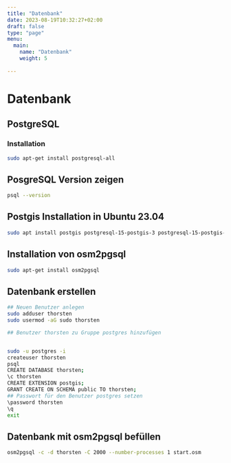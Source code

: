 ```yaml
---
title: "Datenbank"
date: 2023-08-19T10:32:27+02:00
draft: false
type: "page"
menu: 
  main:
    name: "Datenbank"
    weight: 5
    
---
```


# Datenbank
## PostgreSQL
### Installation
```bash
sudo apt-get install postgresql-all
```
## PosgreSQL Version zeigen
```bash
psql --version
```

## Postgis Installation in Ubuntu 23.04
```bash
sudo apt install postgis postgresql-15-postgis-3 postgresql-15-postgis-3-scripts
```
## Installation von osm2pgsql
```bash
sudo apt-get install osm2pgsql
```

## Datenbank erstellen
```bash
## Neuen Benutzer anlegen
sudo adduser thorsten
sudo usermod -aG sudo thorsten

## Benutzer thorsten zu Gruppe postgres hinzufügen


sudo -u postgres -i
createuser thorsten
psql 
CREATE DATABASE thorsten;
\c thorsten
CREATE EXTENSION postgis;
GRANT CREATE ON SCHEMA public TO thorsten;
## Passwort für den Benutzer postgres setzen
\password thorsten
\q
exit

```
## Datenbank mit osm2pgsql befüllen
```bash
osm2pgsql -c -d thorsten -C 2000 --number-processes 1 start.osm
```



